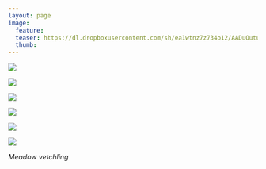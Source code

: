 ```yaml
---
layout: page
image:
  feature:
  teaser: https://dl.dropboxusercontent.com/sh/ea1wtnz7z734o12/AADuOutuxulaCQJxc7uoksXHa/luontokuvat/kes%C3%A4/2/DSC27518-245px.jpg
  thumb:
---
```


[![](https://dl.dropboxusercontent.com/sh/ea1wtnz7z734o12/AACETPyN5Msld8Dlm2j9qZiAa/luontokuvat/kes%C3%A4/2/DSC30529-800px.jpg)](https://dl.dropboxusercontent.com/sh/ea1wtnz7z734o12/AAAwsvNX3XOAXYt5dVt5tG0ma/luontokuvat/kes%C3%A4/2/DSC30529.jpg)

[![](https://dl.dropboxusercontent.com/sh/ea1wtnz7z734o12/AABTn0MpadjimDqZl4u4MFxKa/luontokuvat/kes%C3%A4/2/DSC30537-800px.jpg)](https://dl.dropboxusercontent.com/sh/ea1wtnz7z734o12/AABvQue6IicJRnu6IYn-aZZoa/luontokuvat/kes%C3%A4/2/DSC30537.jpg)

[![](https://dl.dropboxusercontent.com/sh/ea1wtnz7z734o12/AAD9vkRB16lrxiWoI2KXtWita/luontokuvat/kes%C3%A4/2/DSC27530-800px.jpg)](https://dl.dropboxusercontent.com/sh/ea1wtnz7z734o12/AADzkYXCDfT-MRpL3YMl7wrza/luontokuvat/kes%C3%A4/2/DSC27530.jpg)

[![](https://dl.dropboxusercontent.com/sh/ea1wtnz7z734o12/AADS9M-aYzALR8hxgoYelN2-a/luontokuvat/kes%C3%A4/2/DSC27522-800px.jpg)](https://dl.dropboxusercontent.com/sh/ea1wtnz7z734o12/AAALWQuxt12Uy2C09LkVpXPoa/luontokuvat/kes%C3%A4/2/DSC27522.jpg)

[![](https://dl.dropboxusercontent.com/sh/ea1wtnz7z734o12/AADA_Dw0xI-JvsaVt9CEuZc0a/luontokuvat/kes%C3%A4/2/DSC27521-800px.jpg)](https://dl.dropboxusercontent.com/sh/ea1wtnz7z734o12/AABI0gRMILDrkapUSc2iFay7a/luontokuvat/kes%C3%A4/2/DSC27521.jpg)

[![](https://dl.dropboxusercontent.com/sh/ea1wtnz7z734o12/AACW6T-0f6JSmYDNdB16nDVsa/luontokuvat/kes%C3%A4/2/DSC27518-800px.jpg)](https://dl.dropboxusercontent.com/sh/ea1wtnz7z734o12/AAD9Ta550Tzd0Ocqufo0QIoYa/luontokuvat/kes%C3%A4/2/DSC27518.jpg)

*Meadow vetchling*

